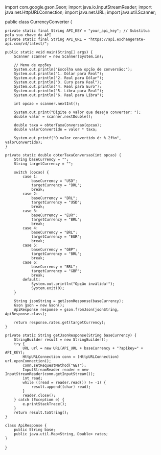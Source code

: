import com.google.gson.Gson;
import java.io.InputStreamReader;
import java.net.HttpURLConnection;
import java.net.URL;
import java.util.Scanner;

public class CurrencyConverter {

    private static final String API_KEY = "your_api_key"; // Substitua pela sua chave da API
    private static final String API_URL = "https://api.exchangerate-api.com/v4/latest/";

    public static void main(String[] args) {
        Scanner scanner = new Scanner(System.in);

        // Menu de opções
        System.out.println("Escolha uma opção de conversão:");
        System.out.println("1. Dólar para Real");
        System.out.println("2. Real para Dólar");
        System.out.println("3. Euro para Real");
        System.out.println("4. Real para Euro");
        System.out.println("5. Libra para Real");
        System.out.println("6. Real para Libra");
        
        int opcao = scanner.nextInt();

        System.out.print("Digite o valor que deseja converter: ");
        double valor = scanner.nextDouble();

        double taxa = obterTaxaConversao(opcao);
        double valorConvertido = valor * taxa;

        System.out.printf("O valor convertido é: %.2f%n", valorConvertido);
    }

    private static double obterTaxaConversao(int opcao) {
        String baseCurrency = "";
        String targetCurrency = "";

        switch (opcao) {
            case 1:
                baseCurrency = "USD";
                targetCurrency = "BRL";
                break;
            case 2:
                baseCurrency = "BRL";
                targetCurrency = "USD";
                break;
            case 3:
                baseCurrency = "EUR";
                targetCurrency = "BRL";
                break;
            case 4:
                baseCurrency = "BRL";
                targetCurrency = "EUR";
                break;
            case 5:
                baseCurrency = "GBP";
                targetCurrency = "BRL";
                break;
            case 6:
                baseCurrency = "BRL";
                targetCurrency = "GBP";
                break;
            default:
                System.out.println("Opção inválida!");
                System.exit(0);
        }

        String jsonString = getJsonResponse(baseCurrency);
        Gson gson = new Gson();
        ApiResponse response = gson.fromJson(jsonString, ApiResponse.class);
        
        return response.rates.get(targetCurrency);
    }

    private static String getJsonResponse(String baseCurrency) {
        StringBuilder result = new StringBuilder();
        try {
            URL url = new URL(API_URL + baseCurrency + "?apikey=" + API_KEY);
            HttpURLConnection conn = (HttpURLConnection) url.openConnection();
            conn.setRequestMethod("GET");
            InputStreamReader reader = new InputStreamReader(conn.getInputStream());
            int read;
            while ((read = reader.read()) != -1) {
                result.append((char) read);
            }
            reader.close();
        } catch (Exception e) {
            e.printStackTrace();
        }
        return result.toString();
    }

    class ApiResponse {
        public String base;
        public java.util.Map<String, Double> rates;
    }
}

